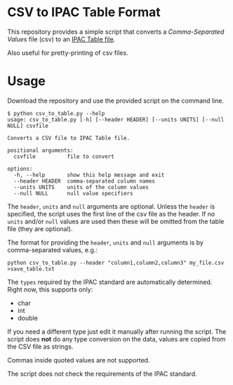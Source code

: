 # CSV to IPAC Table Format

This repository provides a simple script that converts a *Comma-Separated Values* file (csv) to an [IPAC Table file](https://irsa.ipac.caltech.edu/applications/DDGEN/Doc/ipac_tbl.html).

Also useful for pretty-printing of csv files.

# Usage

Download the repository and use the provided script on the command line.

```
$ python csv_to_table.py --help
usage: csv_to_table.py [-h] [--header HEADER] [--units UNITS] [--null NULL] csvfile

Converts a CSV file to IPAC Table file.

positional arguments:
  csvfile          file to convert

options:
  -h, --help       show this help message and exit
  --header HEADER  comma-separated column names
  --units UNITS    units of the column values
  --null NULL      null value specifiers
```

The `header`, `units` and `null` arguments are optional.
Unless the `header` is specified, the script uses the first line of the csv file as the header.
If no `units` and/or `null` values are used then these will be omitted from the table file (they are optional).

The format for providing the `header`, `units` and `null` arguments is by comma-separated values, e.g.:

```
python csv_to_table.py --header "column1,column2,column3" my_file.csv >save_table.txt
```


The `types` required by the IPAC standard are automatically determined.
Right now, this supports only:

* char
* int
* double

If you need a different type just edit it manually after running the script.
The script does **not** do any type conversion on the data, values are copied from the CSV file as strings.

Commas inside quoted values are not supported.

The script does not check the requirements of the IPAC standard.



